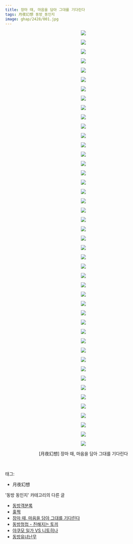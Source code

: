 ```yaml
---
title: 장마 때, 마음을 담아 그대를 기다린다
tags: 月夜幻想 동방_동인지
image: ghap/2428/001.jpg
---
```

<div class="article">
<p style="text-align: center; clear: none; float: none;"><img src="{{ site.nasurl }}/ghap/2428/001.jpg"/></p>
<p style="text-align: center; clear: none; float: none;"><img src="{{ site.nasurl }}/ghap/2428/002.jpg"/></p>
<p style="text-align: center; clear: none; float: none;"><img src="{{ site.nasurl }}/ghap/2428/003.jpg"/></p>
<p style="text-align: center; clear: none; float: none;"><img src="{{ site.nasurl }}/ghap/2428/004.jpg"/></p>
<p style="text-align: center; clear: none; float: none;"><img src="{{ site.nasurl }}/ghap/2428/005.jpg"/></p>
<p style="text-align: center; clear: none; float: none;"><img src="{{ site.nasurl }}/ghap/2428/006.jpg"/></p>
<p style="text-align: center; clear: none; float: none;"><img src="{{ site.nasurl }}/ghap/2428/007.jpg"/></p>
<p style="text-align: center; clear: none; float: none;"><img src="{{ site.nasurl }}/ghap/2428/008.jpg"/></p>
<p style="text-align: center; clear: none; float: none;"><img src="{{ site.nasurl }}/ghap/2428/009.jpg"/></p>
<p style="text-align: center; clear: none; float: none;"><img src="{{ site.nasurl }}/ghap/2428/010.jpg"/></p>
<p style="text-align: center; clear: none; float: none;"><img src="{{ site.nasurl }}/ghap/2428/011.jpg"/></p>
<p style="text-align: center; clear: none; float: none;"><img src="{{ site.nasurl }}/ghap/2428/012.jpg"/></p>
<p style="text-align: center; clear: none; float: none;"><img src="{{ site.nasurl }}/ghap/2428/013.jpg"/></p>
<p style="text-align: center; clear: none; float: none;"><img src="{{ site.nasurl }}/ghap/2428/014.jpg"/></p>
<p style="text-align: center; clear: none; float: none;"><img src="{{ site.nasurl }}/ghap/2428/015.jpg"/></p>
<p style="text-align: center; clear: none; float: none;"><img src="{{ site.nasurl }}/ghap/2428/016.jpg"/></p>
<p style="text-align: center; clear: none; float: none;"><img src="{{ site.nasurl }}/ghap/2428/017.jpg"/></p>
<p style="text-align: center; clear: none; float: none;"><img src="{{ site.nasurl }}/ghap/2428/018.jpg"/></p>
<p style="text-align: center; clear: none; float: none;"><img src="{{ site.nasurl }}/ghap/2428/019.jpg"/></p>
<p style="text-align: center; clear: none; float: none;"><img src="{{ site.nasurl }}/ghap/2428/020.jpg"/></p>
<p style="text-align: center; clear: none; float: none;"><img src="{{ site.nasurl }}/ghap/2428/021.jpg"/></p>
<p style="text-align: center; clear: none; float: none;"><img src="{{ site.nasurl }}/ghap/2428/022.jpg"/></p>
<p style="text-align: center; clear: none; float: none;"><img src="{{ site.nasurl }}/ghap/2428/023.jpg"/></p>
<p style="text-align: center; clear: none; float: none;"><img src="{{ site.nasurl }}/ghap/2428/024.jpg"/></p>
<p style="text-align: center; clear: none; float: none;"><img src="{{ site.nasurl }}/ghap/2428/025.jpg"/></p>
<p style="text-align: center; clear: none; float: none;"><img src="{{ site.nasurl }}/ghap/2428/026.jpg"/></p>
<p style="text-align: center; clear: none; float: none;"><img src="{{ site.nasurl }}/ghap/2428/027.jpg"/></p>
<p style="text-align: center; clear: none; float: none;"><img src="{{ site.nasurl }}/ghap/2428/028.jpg"/></p>
<p style="text-align: center; clear: none; float: none;"><img src="{{ site.nasurl }}/ghap/2428/029.jpg"/></p>
<p style="text-align: center; clear: none; float: none;"><img src="{{ site.nasurl }}/ghap/2428/030.jpg"/></p>
<p style="text-align: center; clear: none; float: none;"><img src="{{ site.nasurl }}/ghap/2428/031.jpg"/></p>
<p style="text-align: center; clear: none; float: none;"><img src="{{ site.nasurl }}/ghap/2428/032.jpg"/></p>
<p style="text-align: center; clear: none; float: none;"><img src="{{ site.nasurl }}/ghap/2428/033.jpg"/></p>
<p style="text-align: center; clear: none; float: none;"><img src="{{ site.nasurl }}/ghap/2428/034.jpg"/></p>
<p style="text-align: center; clear: none; float: none;"><img src="{{ site.nasurl }}/ghap/2428/035.jpg"/></p>
<p style="text-align: center; clear: none; float: none;"><img src="{{ site.nasurl }}/ghap/2428/036.jpg"/></p>
<p style="text-align: center; clear: none; float: none;"><img src="{{ site.nasurl }}/ghap/2428/037.jpg"/></p>
<p style="text-align: center; clear: none; float: none;"><img src="{{ site.nasurl }}/ghap/2428/038.jpg"/></p>
<p style="text-align: center; clear: none; float: none;"><img src="{{ site.nasurl }}/ghap/2428/039.jpg"/></p>
<p style="text-align: center; clear: none; float: none;"><img src="{{ site.nasurl }}/ghap/2428/040.jpg"/></p>
<p style="text-align: center; clear: none; float: none;"><img src="{{ site.nasurl }}/ghap/2428/041.jpg"/></p>
<p style="text-align: center; clear: none; float: none;"><img src="{{ site.nasurl }}/ghap/2428/042.jpg"/></p>
<p style="text-align: center; clear: none; float: none;"><img src="{{ site.nasurl }}/ghap/2428/043.jpg"/></p>
<p style="text-align: center; clear: none; float: none;"><img src="{{ site.nasurl }}/ghap/2428/044.jpg"/></p>
<p style="text-align: center; clear: none; float: none;"><img src="{{ site.nasurl }}/ghap/2428/045.jpg"/></p>
<p style="text-align: center; clear: none; float: none;">[月夜幻想] 장마 때, 마음을 담아 그대를 기다린다</p>
<p><br/></p>
</div><div class="tagTrail">
<p>태그: </p>
<ul>
<li>月夜幻想</li>
</ul>
</div><div class="another">
<p>'동방 동인지' 카테고리의 다른 글</p>
<ul>
<li><a href="/2016-10-04-ghap_2430">동방객분록</a></li>
<li><a href="/2016-10-03-ghap_2429">훌쩍</a></li>
<li><a href="/2016-10-03-ghap_2428">장마 때, 마음을 담아 그대를 기다린다</a></li>
<li><a href="/2016-10-03-ghap_2427">동방청첩 - 친해지는 토끼</a></li>
<li><a href="/2016-10-03-ghap_2426">야쿠모 일가 VS 니토히나</a></li>
<li><a href="/2016-10-03-ghap_2425">동방유녀난무</a></li>
</ul>
</div><div class="cb_module cb_fluid">
<div class="cb_wrt cb_profile">
</div><!-- commentList close -->
</div>
